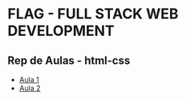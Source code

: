 # FLAG - FULL STACK WEB DEVELOPMENT
## Rep de Aulas - html-css


- [Aula 1](/aula1/)
- [Aula 2](/aula2/)